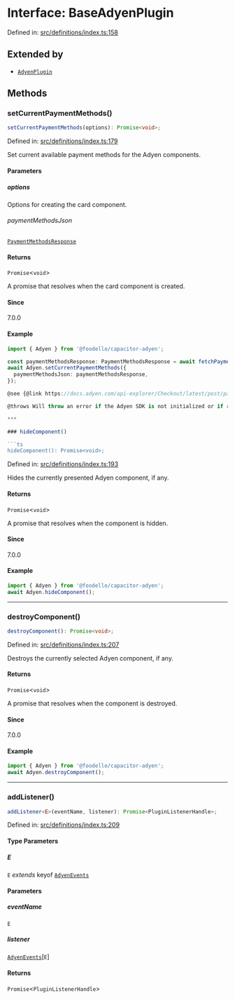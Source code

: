 # Interface: BaseAdyenPlugin

Defined in: [src/definitions/index.ts:158](https://github.com/Fiksuruoka-fi/capacitor-adyen/blob/ec0298b54122e01d83010c917a8a16a8b41bbdb4/src/definitions/index.ts#L158)

## Extended by

- [`AdyenPlugin`](AdyenPlugin.md)

## Methods

### setCurrentPaymentMethods()

```ts
setCurrentPaymentMethods(options): Promise<void>;
```

Defined in: [src/definitions/index.ts:179](https://github.com/Fiksuruoka-fi/capacitor-adyen/blob/ec0298b54122e01d83010c917a8a16a8b41bbdb4/src/definitions/index.ts#L179)

Set current available payment methods for the Adyen components.

#### Parameters

##### options

Options for creating the card component.

###### paymentMethodsJson

[`PaymentMethodsResponse`](PaymentMethodsResponse.md)

#### Returns

`Promise`\<`void`\>

A promise that resolves when the card component is created.

#### Since

7.0.0

#### Example

```typescript
import { Adyen } from '@foodello/capacitor-adyen';

const paymentMethodsResponse: PaymentMethodsResponse = await fetchPaymentMethodsFromYourServer();
await Adyen.setCurrentPaymentMethods({
  paymentMethodsJson: paymentMethodsResponse,
});

@see {@link https://docs.adyen.com/api-explorer/Checkout/latest/post/paymentMethods} for more information on how to retrieve available payment methods.

@throws Will throw an error if the Adyen SDK is not initialized or if required parameters are missing.

***

### hideComponent()

```ts
hideComponent(): Promise<void>;
```

Defined in: [src/definitions/index.ts:193](https://github.com/Fiksuruoka-fi/capacitor-adyen/blob/ec0298b54122e01d83010c917a8a16a8b41bbdb4/src/definitions/index.ts#L193)

Hides the currently presented Adyen component, if any.

#### Returns

`Promise`\<`void`\>

A promise that resolves when the component is hidden.

#### Since

7.0.0

#### Example

```typescript
import { Adyen } from '@foodello/capacitor-adyen';
await Adyen.hideComponent();
```

***

### destroyComponent()

```ts
destroyComponent(): Promise<void>;
```

Defined in: [src/definitions/index.ts:207](https://github.com/Fiksuruoka-fi/capacitor-adyen/blob/ec0298b54122e01d83010c917a8a16a8b41bbdb4/src/definitions/index.ts#L207)

Destroys the currently selected Adyen component, if any.

#### Returns

`Promise`\<`void`\>

A promise that resolves when the component is destroyed.

#### Since

7.0.0

#### Example

```typescript
import { Adyen } from '@foodello/capacitor-adyen';
await Adyen.destroyComponent();
```

***

### addListener()

```ts
addListener<E>(eventName, listener): Promise<PluginListenerHandle>;
```

Defined in: [src/definitions/index.ts:209](https://github.com/Fiksuruoka-fi/capacitor-adyen/blob/ec0298b54122e01d83010c917a8a16a8b41bbdb4/src/definitions/index.ts#L209)

#### Type Parameters

##### E

`E` *extends* keyof [`AdyenEvents`](AdyenEvents.md)

#### Parameters

##### eventName

`E`

##### listener

[`AdyenEvents`](AdyenEvents.md)\[`E`\]

#### Returns

`Promise`\<`PluginListenerHandle`\>
